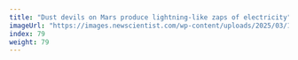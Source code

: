 ```yaml
---
title: "Dust devils on Mars produce lightning-like zaps of electricity"
imageUrl: "https://images.newscientist.com/wp-content/uploads/2025/03/17133857/SEI_244199521.jpg?width=788"
index: 79
weight: 79
---
```

